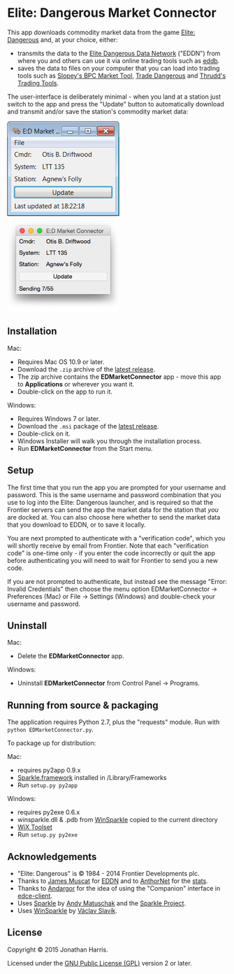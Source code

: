 Elite: Dangerous Market Connector
========

This app downloads commodity market data from the game [Elite: Dangerous](https://www.elitedangerous.com/) and, at your choice, either:

* transmits the data to the [Elite Dangerous Data Network](http://eddn.ed-td.space/) ("EDDN") from where you and others can use it via online trading tools such as [eddb](http://eddb.io/).
* saves the data to files on your computer that you can load into trading tools such as [Slopey's BPC Market Tool](https://forums.frontier.co.uk/showthread.php?t=76081), [Trade Dangerous](https://bitbucket.org/kfsone/tradedangerous/wiki/Home) and [Thrudd's Trading Tools](http://www.elitetradingtool.co.uk/).

The user-interface is deliberately minimal - when you land at a station just switch to the app and press the "Update" button to automatically download and transmit and/or save the station's commodity market data:

![Windows screenshot](img/win.png) ![Mac screenshot](img/mac.png)


Installation
--------

Mac:

* Requires Mac OS 10.9 or later.
* Download the `.zip` archive of the [latest release](https://github.com/Marginal/EDMarketConnector/releases/latest).
* The zip archive contains the **EDMarketConnector** app - move this app to **Applications** or wherever you want it.
* Double-click on the app to run it.

Windows:

* Requires Windows 7 or later.
* Download the `.msi` package of the [latest release](https://github.com/Marginal/EDMarketConnector/releases/latest).
* Double-click on it.
* Windows Installer will walk you through the installation process.
* Run **EDMarketConnector** from the Start menu.


Setup
--------
The first time that you run the app you are prompted for your username and password. This is the same username and password
combination that you use to log into the Elite: Dangerous launcher, and is required so that the Frontier servers can send the app the market data for the station that *you* are docked at.
You can also choose here whether to send the market data that you download to EDDN, or to save it locally.

You are next prompted to authenticate with a "verification code", which you will shortly receive by email from Frontier.
Note that each "verification code" is one-time only - if you enter the code incorrectly or quit the app before
authenticating you will need to wait for Frontier to send you a new code.

If you are not prompted to authenticate, but instead see the message "Error: Invalid Credentials" then choose the menu
option EDMarketConnector → Preferences (Mac) or File → Settings (Windows) and double-check your username and password.

Uninstall
--------

Mac:

* Delete the **EDMarketConnector** app.

Windows:

* Uninstall **EDMarketConnector** from Control Panel → Programs.


Running from source & packaging
--------
The application requires Python 2.7, plus the "requests" module. Run with `python EDMarketConnector.py`.

To package up for distribution:

Mac:

* requires py2app 0.9.x
* [Sparkle.framework](https://github.com/sparkle-project/Sparkle) installed in /Library/Frameworks
* Run `setup.py py2app`

Windows:

* requires py2exe 0.6.x
* winsparkle.dll & .pdb from [WinSparkle](https://github.com/vslavik/winsparkle) copied to the current directory
* [WiX Toolset](http://wixtoolset.org/)
* Run `setup.py py2exe`


Acknowledgements
--------
* "Elite: Dangerous" is © 1984 - 2014 Frontier Developments plc.
* Thanks to [James Muscat](https://github.com/jamesremuscat) for [EDDN](https://github.com/jamesremuscat/EDDN) and to [AnthorNet](https://github.com/AnthorNet) for the [stats](http://eddn.ed-td.space/).
* Thanks to [Andargor](https://github.com/Andargor) for the idea of using the "Companion" interface in [edce-client](https://github.com/Andargor/edce-client).
* Uses [Sparkle](https://github.com/sparkle-project/Sparkle) by [Andy Matuschak](http://andymatuschak.org/) and the [Sparkle Project](https://github.com/sparkle-project).
* Uses [WinSparkle](https://github.com/vslavik/winsparkle/wiki) by [Václav Slavík](https://github.com/vslavik).

License
-------
Copyright © 2015 Jonathan Harris.

Licensed under the [GNU Public License (GPL)](http://www.gnu.org/licenses/gpl-2.0.html) version 2 or later.
